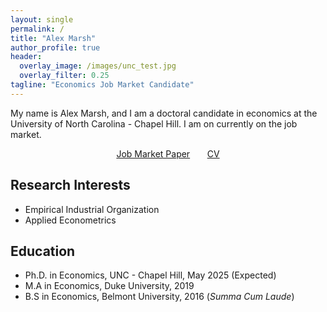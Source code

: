 ```yaml
---
layout: single
permalink: /
title: "Alex Marsh"
author_profile: true
header:
  overlay_image: /images/unc_test.jpg
  overlay_filter: 0.25
tagline: "Economics Job Market Candidate"
---
```


My name is Alex Marsh, and I am a doctoral candidate in economics at the University of North Carolina - Chapel Hill. I am on currently on the job market.

<center><a href="https://alexmarsh.io/files/GRRM-meme.jpg" class="btn btn--primary btn--large">Job Market Paper</a> &nbsp; &nbsp; &nbsp; <a href="https://alexmarsh.io/files/AlexMarshCV.pdf" class="btn btn--primary btn--large">CV</a></center>

## Research Interests
- Empirical Industrial Organization
- Applied Econometrics

## Education
- Ph.D. in Economics, UNC - Chapel Hill, May 2025 (Expected)
- M.A in Economics, Duke University, 2019
- B.S in Economics, Belmont University, 2016 (*Summa Cum Laude*)